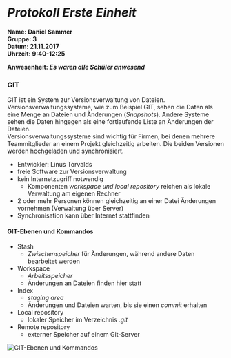 # _Protokoll Erste Einheit_  

**Name: Daniel Sammer**  
**Gruppe: 3**  
**Datum: 21.11.2017**  
**Uhrzeit: 9:40-12:25**  
  
**Anwesenheit: _Es waren alle Schüler anwesend_**  
  
  
  
### GIT  
GIT ist ein System zur Versionsverwaltung von Dateien. Versionsverwaltungssysteme, wie zum Beispiel GIT, sehen die Daten als eine Menge an Dateien und Änderungen (_Snapshots_). Andere Systeme sehen die Daten hingegen als eine fortlaufende Liste an Änderungen der Dateien.  
Versionsverwaltungssysteme sind wichtig für Firmen, bei denen mehrere Teammitglieder an einem Projekt gleichzeitig arbeiten. Die beiden Versionen werden hochgeladen und synchronisiert.  
  
* Entwickler: Linus Torvalds  
* freie Software zur Versionsverwaltung  
* kein Internetzugriff notwendig  
  * Komponenten _workspace und local repository_ reichen als lokale Verwaltung am eigenen Rechner  
* 2 oder mehr Personen können gleichzeitig an einer Datei Änderungen vornehmen (Verwaltung über Server)  
* Synchronisation kann über Internet stattfinden  
  
#### GIT-Ebenen und Kommandos  
* Stash  
  * _Zwischenspeicher_ für Änderungen, während andere Daten bearbeitet werden  
* Workspace  
  * _Arbeitsspeicher_  
  * Änderungen an Dateien finden hier statt  
* Index  
  * _staging area_  
  * Änderungen und Dateien warten, bis sie einen _commit_ erhalten  
* Local repository  
  * lokaler Speicher im Verzeichnis _.git_  
* Remote repository  
  * externer Speicher auf einem Git-Server  

  
![GIT-Ebenen und Kommandos](https://github.com/HTLMechatronics/m14-la1-sx/blob/samdam14/samdam14/System.PNG)
  
